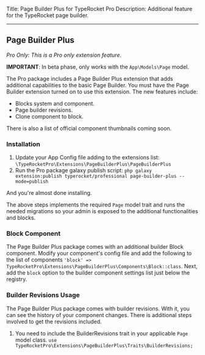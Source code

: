 Title: Page Builder Plus for TypeRocket Pro
Description: Additional feature for the TypeRocket page builder. 

---

## Page Builder Plus

*Pro Only: This is a Pro only extension feature.*

**IMPORTANT**: In beta phase, only works with the `App\Models\Page` model.

The Pro package includes a Page Builder Plus extension that adds additional capabilities to the basic Page Builder. You must have the Page Builder extension turned on to use this extension. The new features include:

- Blocks system and component.
- Page builder revisions.
- Clone component to block.

There is also a list of official component thumbnails coming soon.

### Installation

1. Update your App Config file adding to the extensions list: `\TypeRocketPro\Extensions\PageBuilderPlus\PageBuilderPlus`
2. Run the Pro package galaxy publish script: `php galaxy extension:publish typerocket/professional page-builder-plus --mode=publish`

And you're almost done installing.

The above steps implements the required `Page` model trait and runs the needed migrations so your admin is exposed to the additional functionalities and blocks.

### Block Component

The Page Builder Plus package comes with an additional builder Block component. Modify your component's config file and add the following to the list of components `'block' => TypeRocketPro\Extensions\PageBuilderPlus\Components\Block::class`. Next, add the `block` option to the builder component settings list just below the registry.

### Builder Revisions Usage

The Page Builder Plus package comes with builder revisions. With it, you can see the history of your component changes. There is additional steps involved to get the revisions included.

1. You need to include the BuilderRevisions trait in your applicable `Page` model class. `use TypeRocketPro\Extensions\PageBuilderPlus\Traits\BuilderRevisions;`